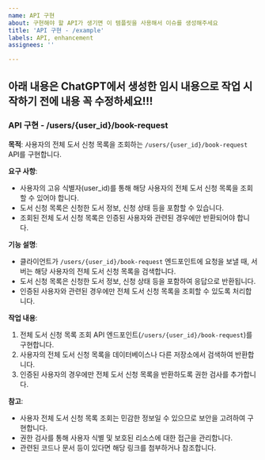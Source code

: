 ```yaml
---
name: API 구현
about: 구현해야 할 API가 생기면 이 템플릿을 사용해서 이슈를 생성해주세요
title: 'API 구현 - /example'
labels: API, enhancement
assignees: ''

---
```


## 아래 내용은 ChatGPT에서 생성한 임시 내용으로 작업 시작하기 전에 내용 꼭 수정하세요!!!

### API 구현 - /users/{user_id}/book-request

**목적**: 사용자의 전체 도서 신청 목록을 조회하는 `/users/{user_id}/book-request` API를 구현합니다.

**요구 사항**:
- 사용자의 고유 식별자(user_id)를 통해 해당 사용자의 전체 도서 신청 목록을 조회할 수 있어야 합니다.
- 도서 신청 목록은 신청한 도서 정보, 신청 상태 등을 포함할 수 있습니다.
- 조회된 전체 도서 신청 목록은 인증된 사용자와 관련된 경우에만 반환되어야 합니다.

**기능 설명**:
- 클라이언트가 `/users/{user_id}/book-request` 엔드포인트에 요청을 보낼 때, 서버는 해당 사용자의 전체 도서 신청 목록을 검색합니다.
- 도서 신청 목록은 신청한 도서 정보, 신청 상태 등을 포함하여 응답으로 반환됩니다.
- 인증된 사용자와 관련된 경우에만 전체 도서 신청 목록을 조회할 수 있도록 처리합니다.

**작업 내용**:
1. 전체 도서 신청 목록 조회 API 엔드포인트(`/users/{user_id}/book-request`)를 구현합니다.
2. 사용자의 전체 도서 신청 목록을 데이터베이스나 다른 저장소에서 검색하여 반환합니다.
3. 인증된 사용자의 경우에만 전체 도서 신청 목록을 반환하도록 권한 검사를 추가합니다.

**참고**:
- 사용자 전체 도서 신청 목록 조회는 민감한 정보일 수 있으므로 보안을 고려하여 구현합니다.
- 권한 검사를 통해 사용자 식별 및 보호된 리소스에 대한 접근을 관리합니다.
- 관련된 코드나 문서 등이 있다면 해당 링크를 첨부하거나 참조합니다.

